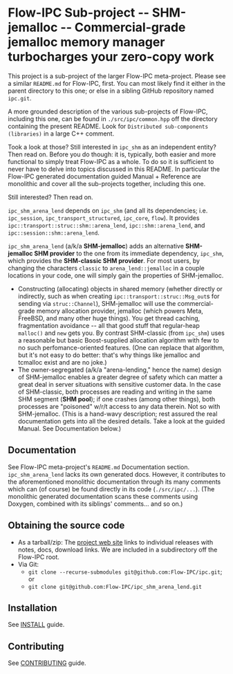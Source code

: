 # Flow-IPC Sub-project -- SHM-jemalloc -- Commercial-grade jemalloc memory manager turbocharges your zero-copy work

This project is a sub-project of the larger Flow-IPC meta-project.  Please see
a similar `README.md` for Flow-IPC, first.  You can most likely find it either in the parent
directory to this one; or else in a sibling GitHub repository named `ipc.git`.

A more grounded description of the various sub-projects of Flow-IPC, including this one, can be found
in `./src/ipc/common.hpp` off the directory containing the present README.  Look for
`Distributed sub-components (libraries)` in a large C++ comment.

Took a look at those?  Still interested in `ipc_shm` as an independent entity?  Then read on.
Before you do though: it is, typically, both easier and more functional to simply treat Flow-IPC as a whole.
To do so it is sufficient to never have to delve into topics discussed in this README.  In particular
the Flow-IPC generated documentation guided Manual + Reference are monolithic and cover all the
sub-projects together, including this one.

Still interested?  Then read on.

`ipc_shm_arena_lend` depends on `ipc_shm` (and all its dependencies; i.e. `ipc_session`, `ipc_transport_structured`,
`ipc_core`, `flow`).  It provides `ipc::transport::struc::shm::arena_lend`, `ipc::shm::arena_lend`, and
`ipc::session::shm::arena_lend`.

`ipc_shm_arena_lend` (a/k/a **SHM-jemalloc**) adds an alternative **SHM-jemalloc SHM provider** to the one from
its immediate dependency, `ipc_shm`, which provides the **SHM-classic SHM provider**.
For most users, by changing the characters `classic` to `arena_lend::jemalloc` in a couple locations in
your code, one will simply gain the properties of SHM-jemalloc.

  - Constructing (allocating) objects in shared memory (whether directly or indirectly, such as when
    creating `ipc::transport::struc::Msg_out`s for sending via `struc::Channel`), SHM-jemalloc will use
    the commercial-grade memory allocation provider, jemalloc (which powers Meta, FreeBSD, and many other
    huge things).  You get thread caching, fragmentation avoidance -- all that good stuff that regular-heap
    `malloc()` and `new` gets you.  By contrast SHM-classic (from `ipc_shm`) uses a reasonable but basic
    Boost-supplied allocation algorithm with few to no such perfomance-oriented features.  (One can replace
    that algorithm, but it's not easy to do better: that's why things like jemalloc and tcmalloc exist and
    are no joke.)
  - The owner-segregated (a/k/a "arena-lending," hence the name) design of SHM-jemalloc enables a greater
    degree of safety which can matter a great deal in server situations with sensitive customer data.
    In the case of SHM-classic, both processes are reading and writing in the same SHM segment (**SHM pool**);
    if one crashes (among other things), both processes are "poisoned" w/r/t access to any data therein.
    Not so with SHM-jemalloc.  (This is a hand-wavy description; rest assured the real documentation gets into
    all the desired details.  Take a look at the guided Manual.  See Documentation below.)

## Documentation

See Flow-IPC meta-project's `README.md` Documentation section.  `ipc_shm_arena_lend` lacks its own generated docs.
However, it contributes to the aforementioned monolithic documentation through its many comments which can
(of course) be found directly in its code (`./src/ipc/...`).  (The monolithic generated documentation scans
these comments using Doxygen, combined with its siblings' comments... and so on.)

## Obtaining the source code

- As a tarball/zip: The [project web site](https://flow-ipc.github.io) links to individual releases with notes, docs,
  download links.  We are included in a subdirectory off the Flow-IPC root.
- Via Git:
  - `git clone --recurse-submodules git@github.com:Flow-IPC/ipc.git`; or
  - `git clone git@github.com:Flow-IPC/ipc_shm_arena_lend.git`

## Installation

See [INSTALL](./INSTALL.md) guide.

## Contributing

See [CONTRIBUTING](./CONTRIBUTING.md) guide.
